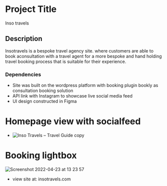 # Project Title

Inso travels

## Description

Insotravels is a bespoke travel agency site. where customers are able to book aconsultation with a travel agent for a more bespoke and hand holding travel booking process that is suitable for their experience.

### Dependencies

* Site was built on the wordpress platform with booking plugin bookly as consultation booking solution
* API link with Instagram to showcase live social media feed
* UI design constructed in Figma

# Homepage view with socialfeed
* ![Inso Travels – Travel Guide copy](https://user-images.githubusercontent.com/104201952/164894087-f17b5baf-57ce-4468-814e-dc968584541b.png)

# Booking lightbox
![Screenshot 2022-04-23 at 13 23 57](https://user-images.githubusercontent.com/104201952/164894371-a67ab502-b2ba-42ff-982f-36ca9a019ec1.png)
* view site at: 
insotravels.com
